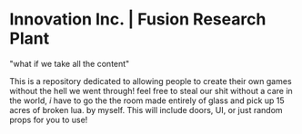 # Innovation Inc. | Fusion Research Plant
"what if we take all the content"

This is a repository dedicated to allowing people to create their own games without the hell we went through!
feel free to steal our shit without a care in the world, *i* have to go the the room made entirely of glass and pick up 15 acres of broken lua. by myself.
This will include doors, UI, or just random props for you to use!
